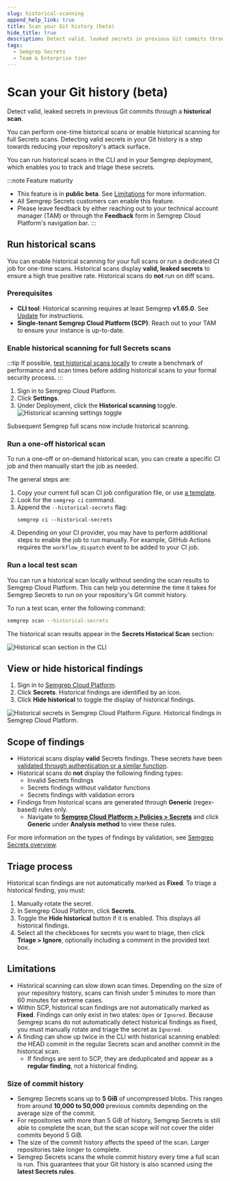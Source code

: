```yaml
---
slug: historical-scanning
append_help_link: true
title: Scan your Git history (beta)
hide_title: true
description: Detect valid, leaked secrets in previous Git commits through a historical scan.
tags:
  - Semgrep Secrets
  - Team & Enterprise tier
---
```


# Scan your Git history (beta)

Detect valid, leaked secrets in previous Git commits through a **historical scan**.

You can perform one-time historical scans or enable historical scanning for full Secrets scans. Detecting valid secrets in your Git history is a step towards reducing your repository's attack surface.

You can run historical scans in the CLI and in your Semgrep deployment, which enables you to track and triage these secrets.

:::note Feature maturity
- This feature is in **public beta**. See [Limitations](#limitations) for more information.
- All Semgrep Secrets customers can enable this feature.
- Please leave feedback by either reaching out to your technical account manager (TAM) or through the **<i class="fa-solid fa-bullhorn"></i> Feedback** form in Semgrep Cloud Platform's navigation bar.
:::

## Run historical scans

You can enable historical scanning for your full scans or run a dedicated CI job for one-time scans. Historical scans display **valid, leaked secrets** to ensure a high true positive rate. Historical scans do **not** run on diff scans.

### Prerequisites

- **CLI tool**: Historical scanning requires at least Semgrep **v1.65.0**. See [Update](/update/) for instructions.
- **Single-tenant Semgrep Cloud Platform (SCP)**: Reach out to your TAM to ensure your instance is up-to-date.

### Enable historical scanning for full Secrets scans

:::tip
If possible, [test historical scans locally](#run-a-local-test-scan) to create a benchmark of performance and scan times before adding historical scans to your formal security process.
:::

1. Sign in to Semgrep Cloud Platform.
1. Click **<i class="fa-solid fa-gear"></i> Settings**.
1. Under Deployment, click the **<i class="fa-solid fa-toggle-large-on"></i> Historical scanning** toggle.
![Historical scanning settings toggle](/img/historical-scanning-settings.png#md-width)

Subsequent Semgrep full scans now include historical scanning.

### Run a one-off historical scan

To run a one-off or on-demand historical scan, you can create a specific CI job and then manually start the job as needed.

The general steps are:

1. Copy your current full scan CI job configuration file, or use [a template](/semgrep-ci/sample-ci-configs/).
1. Look for the `semgrep ci` command.
1. Append the `--historical-secrets` flag:
    ```
    semgrep ci --historical-secrets
    ```
1. Depending on your CI provider, you may have to perform additional steps to enable the job to run manually. For example, GitHub Actions requires the `workflow_dispatch` event to be added to your CI job.

### Run a local test scan

You can run a historical scan locally without sending the scan results to Semgrep Cloud Platform. This can help you determine the time it takes for Semgrep Secrets to run on your repository's Git commit history.

To run a test scan, enter the following command:

```bash
semgrep scan --historical-secrets
```

The historical scan results appear in the **Secrets Historical Scan** section:

![Historical scan section in the CLI](/img/historical-scans-cli.png#md-width)

## View or hide historical findings

1. Sign in to [<i class="fas fa-external-link fa-xs"></i> Semgrep Cloud Platform](https://semgrep.dev/login).
1. Click **<i class="fa-solid fa-key"></i> Secrets**. Historical findings are identified by an **<i class="fa-solid fa-hourglass-half"></i>** icon.
1. Click **<i class="fa-solid fa-hourglass-half"></i> Hide historical** to toggle the display of historical findings.

![Historical secrets in Semgrep Cloud Platform](/img/historical-secrets-scp.png)
*Figure.* Historical findings in Semgrep Cloud Platform.

## Scope of findings

- Historical scans display **valid** Secrets findings. These secrets have been [validated through authentication or a similar function](/semgrep-secrets/conceptual-overview/#validate-secrets).
- Historical scans do **not** display the following finding types:
    - Invalid Secrets findings
    - Secrets findings without validator functions
    - Secrets findings with validation errors
- Findings from historical scans are generated through **Generic** (regex-based) rules only.
    - Navigate to **[<i class="fas fa-external-link fa-xs"></i> Semgrep Cloud Platform > Policies > Secrets](https://semgrep.dev/orgs/-/policies/secrets?analysis-method=generic)** and click **Generic** under **Analysis method** to view these rules.

For more information on the types of findings by validation, see [Semgrep Secrets overview](/semgrep-secrets/conceptual-overview/#validate-secrets).

## Triage process

Historical scan findings are not automatically marked as **Fixed**. To triage a historical finding, you must:

1. Manually rotate the secret.
1. In Semgrep Cloud Platform, click **Secrets**.
1. Toggle the **Hide historical** button if it is enabled. This displays all historical findings.
1. Select all the checkboxes for secrets you want to triage, then click **Triage > Ignore**, optionally including a comment in the provided text box.

## Limitations

- Historical scanning can slow down scan times. Depending on the size of your repository history, scans can finish under 5 minutes to more than 60 minutes for extreme cases.
- Within SCP, historical scan findings are not automatically marked as **Fixed**. Findings can only exist in two states: `Open` or `Ignored`. Because Semgrep scans do not automatically detect historical findings as fixed, you must manually rotate and triage the secret as `Ignored`.
- A finding can show up twice in the CLI with historical scanning enabled: the HEAD commit in the regular Secrets scan and another commit in the historical scan.
    - If findings are sent to SCP, they are deduplicated and appear as a **regular finding**, not a historical finding.

### Size of commit history

- Semgrep Secrets scans up to **5 GiB** of uncompressed blobs. This ranges from around **10,000 to 50,000** previous commits depending on the average size of the commit.
- For repositories with more than 5 GiB of history, Semgrep Secrets is still able to complete the scan, but the scan scope will not cover the older commits beyond 5 GiB.
- The size of the commit history affects the speed of the scan. Larger repositories take longer to complete.
- Semgrep Secrets scans the whole commit history every time a full scan is run. This guarantees that your Git history is also scanned using the **latest Secrets rules**.
